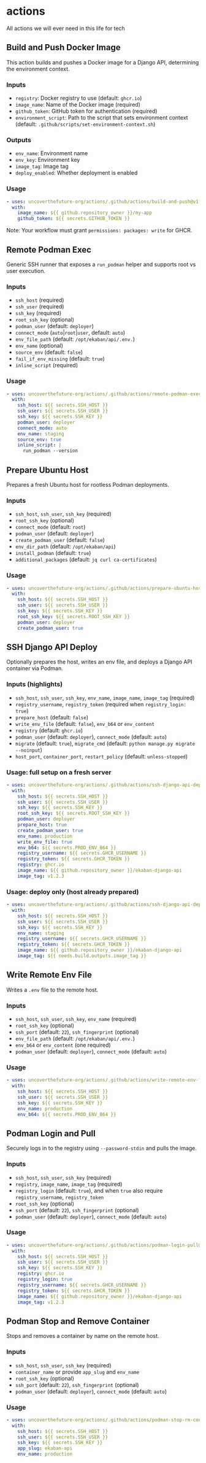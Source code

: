 # actions
All actions we will ever need in this life for tech

## Build and Push Docker Image

This action builds and pushes a Docker image for a Django API, determining the environment context.

### Inputs

- `registry`: Docker registry to use (default: `ghcr.io`)
- `image_name`: Name of the Docker image (required)
- `github_token`: GitHub token for authentication (required)
- `environment_script`: Path to the script that sets environment context (default: `.github/scripts/set-environment-context.sh`)

### Outputs

- `env_name`: Environment name
- `env_key`: Environment key
- `image_tag`: Image tag
- `deploy_enabled`: Whether deployment is enabled

### Usage

```yaml
- uses: uncoverthefuture-org/actions/.github/actions/build-and-push@v1
  with:
    image_name: ${{ github.repository_owner }}/my-app
    github_token: ${{ secrets.GITHUB_TOKEN }}
```

Note: Your workflow must grant `permissions: packages: write` for GHCR.

## Remote Podman Exec

Generic SSH runner that exposes a `run_podman` helper and supports root vs user execution.

### Inputs

- `ssh_host` (required)
- `ssh_user` (required)
- `ssh_key` (required)
- `root_ssh_key` (optional)
- `podman_user` (default: `deployer`)
- `connect_mode` (`auto`|`root`|`user`, default: `auto`)
- `env_file_path` (default: `/opt/ekaban/api/.env.`)
- `env_name` (optional)
- `source_env` (default: `false`)
- `fail_if_env_missing` (default: `true`)
- `inline_script` (required)

### Usage

```yaml
- uses: uncoverthefuture-org/actions/.github/actions/remote-podman-exec@v1
  with:
    ssh_host: ${{ secrets.SSH_HOST }}
    ssh_user: ${{ secrets.SSH_USER }}
    ssh_key: ${{ secrets.SSH_KEY }}
    podman_user: deployer
    connect_mode: auto
    env_name: staging
    source_env: true
    inline_script: |
      run_podman --version
```

## Prepare Ubuntu Host

Prepares a fresh Ubuntu host for rootless Podman deployments.

### Inputs

- `ssh_host`, `ssh_user`, `ssh_key` (required)
- `root_ssh_key` (optional)
- `connect_mode` (default: `root`)
- `podman_user` (default: `deployer`)
- `create_podman_user` (default: `false`)
- `env_dir_path` (default: `/opt/ekaban/api`)
- `install_podman` (default: `true`)
- `additional_packages` (default: `jq curl ca-certificates`)

### Usage

```yaml
- uses: uncoverthefuture-org/actions/.github/actions/prepare-ubuntu-host@v1
  with:
    ssh_host: ${{ secrets.SSH_HOST }}
    ssh_user: ${{ secrets.SSH_USER }}
    ssh_key: ${{ secrets.SSH_KEY }}
    root_ssh_key: ${{ secrets.ROOT_SSH_KEY }}
    podman_user: deployer
    create_podman_user: true
```

## SSH Django API Deploy

Optionally prepares the host, writes an env file, and deploys a Django API container via Podman.

### Inputs (highlights)

- `ssh_host`, `ssh_user`, `ssh_key`, `env_name`, `image_name`, `image_tag` (required)
- `registry_username`, `registry_token` (required when `registry_login: true`)
- `prepare_host` (default: `false`)
- `write_env_file` (default: `false`), `env_b64` or `env_content`
- `registry` (default: `ghcr.io`)
- `podman_user` (default: `deployer`), `connect_mode` (default: `auto`)
- `migrate` (default: `true`), `migrate_cmd` (default: `python manage.py migrate --noinput`)
- `host_port`, `container_port`, `restart_policy` (default: `unless-stopped`)

### Usage: full setup on a fresh server

```yaml
- uses: uncoverthefuture-org/actions/.github/actions/ssh-django-api-deploy@v1
  with:
    ssh_host: ${{ secrets.SSH_HOST }}
    ssh_user: ${{ secrets.SSH_USER }}
    ssh_key: ${{ secrets.SSH_KEY }}
    root_ssh_key: ${{ secrets.ROOT_SSH_KEY }}
    podman_user: deployer
    prepare_host: true
    create_podman_user: true
    env_name: production
    write_env_file: true
    env_b64: ${{ secrets.PROD_ENV_B64 }}
    registry_username: ${{ secrets.GHCR_USERNAME }}
    registry_token: ${{ secrets.GHCR_TOKEN }}
    registry: ghcr.io
    image_name: ${{ github.repository_owner }}/ekaban-django-api
    image_tag: v1.2.3
```

### Usage: deploy only (host already prepared)

```yaml
- uses: uncoverthefuture-org/actions/.github/actions/ssh-django-api-deploy@main
  with:
    ssh_host: ${{ secrets.SSH_HOST }}
    ssh_user: ${{ secrets.SSH_USER }}
    ssh_key: ${{ secrets.SSH_KEY }}
    env_name: staging
    registry_username: ${{ secrets.GHCR_USERNAME }}
    registry_token: ${{ secrets.GHCR_TOKEN }}
    image_name: ${{ github.repository_owner }}/ekaban-django-api
    image_tag: ${{ needs.build.outputs.image_tag }}
```

## Write Remote Env File

Writes a `.env` file to the remote host.

### Inputs

- `ssh_host`, `ssh_user`, `ssh_key`, `env_name` (required)
- `root_ssh_key` (optional)
- `ssh_port` (default: `22`), `ssh_fingerprint` (optional)
- `env_file_path` (default: `/opt/ekaban/api/.env.`)
- `env_b64` or `env_content` (one required)
- `podman_user` (default: `deployer`), `connect_mode` (default: `auto`)

### Usage

```yaml
- uses: uncoverthefuture-org/actions/.github/actions/write-remote-env-file@v1
  with:
    ssh_host: ${{ secrets.SSH_HOST }}
    ssh_user: ${{ secrets.SSH_USER }}
    ssh_key: ${{ secrets.SSH_KEY }}
    env_name: production
    env_b64: ${{ secrets.PROD_ENV_B64 }}
```

## Podman Login and Pull

Securely logs in to the registry using `--password-stdin` and pulls the image.

### Inputs

- `ssh_host`, `ssh_user`, `ssh_key` (required)
- `registry`, `image_name`, `image_tag` (required)
- `registry_login` (default: `true`), and when `true` also require `registry_username`, `registry_token`
- `root_ssh_key` (optional)
- `ssh_port` (default: `22`), `ssh_fingerprint` (optional)
- `podman_user` (default: `deployer`), `connect_mode` (default: `auto`)

### Usage

```yaml
- uses: uncoverthefuture-org/actions/.github/actions/podman-login-pull@v1
  with:
    ssh_host: ${{ secrets.SSH_HOST }}
    ssh_user: ${{ secrets.SSH_USER }}
    ssh_key: ${{ secrets.SSH_KEY }}
    registry: ghcr.io
    registry_login: true
    registry_username: ${{ secrets.GHCR_USERNAME }}
    registry_token: ${{ secrets.GHCR_TOKEN }}
    image_name: ${{ github.repository_owner }}/ekaban-django-api
    image_tag: v1.2.3
```

## Podman Stop and Remove Container

Stops and removes a container by name on the remote host.

### Inputs

- `ssh_host`, `ssh_user`, `ssh_key` (required)
- `container_name` or provide `app_slug` and `env_name`
- `root_ssh_key` (optional)
- `ssh_port` (default: `22`), `ssh_fingerprint` (optional)
- `podman_user` (default: `deployer`), `connect_mode` (default: `auto`)

### Usage

```yaml
- uses: uncoverthefuture-org/actions/.github/actions/podman-stop-rm-container@v1
  with:
    ssh_host: ${{ secrets.SSH_HOST }}
    ssh_user: ${{ secrets.SSH_USER }}
    ssh_key: ${{ secrets.SSH_KEY }}
    app_slug: ekaban-api
    env_name: production
```
